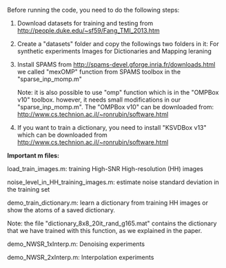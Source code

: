 Before running the code, you need to do the following steps:

1) Download datasets for training and testing from 
    http://people.duke.edu/~sf59/Fang_TMI_2013.htm
2) Create a "datasets" folder and copy the followings two folders in it:
    For synthetic experiments
    Images for Dictionaries and Mapping leraning
3) Install SPAMS from http://spams-devel.gforge.inria.fr/downloads.html
    we called "mexOMP" function from SPAMS toolbox in the "sparse_inp_momp.m"

    Note: it is also possible to use "omp" function which is in the
    "OMPBox v10" toolbox. however, it needs small modifications in our 
    "sparse_inp_momp.m". The "OMPBox v10" can be downloaded from:
    http://www.cs.technion.ac.il/~ronrubin/software.html
4) If you want to train a dictionary, you need to install "KSVDBox v13" 
    which can be downloaded from 
    http://www.cs.technion.ac.il/~ronrubin/software.html

**Important m files:**

load_train_images.m:
    training High-SNR High-resolution (HH) images

noise_level_in_HH_training_images.m:
    estimate noise standard deviation in the training set 

demo_train_dictionary.m:
    learn a dictionary from training HH images
    or show the atoms of a saved dictionary.
    
Note: the file "dictionary_8x8_20it_rand_g165.mat" contains the
dictionary that we have trained with this function, as we explained in the paper.

demo_NWSR_1xInterp.m:
    Denoising experiments

demo_NWSR_2xInterp.m:
    Interpolation experiments
